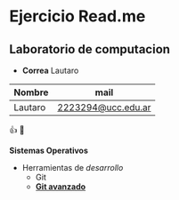 # Ejercicio Read.me
## Laboratorio de computacion
* **Correa** Lautaro 

| Nombre | mail |
|--------|------|
| Lautaro | 2223294@ucc.edu.ar |

:+1:
:rofl:	


**Sistemas Operativos**
* Herramientas de _desarrollo_
    * Git
    * [**Git avanzado**](https://ucc-labcompu2.github.io/filminas/U2_git_avanzado.html#/11)



